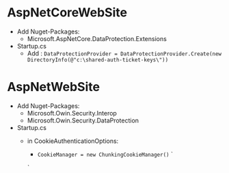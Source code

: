 # AspNetCoreWebSite
* Add Nuget-Packages:
	* Microsoft.AspNetCore.DataProtection.Extensions
* Startup.cs
	* Add : `DataProtectionProvider = DataProtectionProvider.Create(new DirectoryInfo(@"c:\shared-auth-ticket-keys\"))`

# AspNetWebSite

* Add Nuget-Packages: 
	* Microsoft.Owin.Security.Interop
	* Microsoft.Owin.Security.DataProtection
* Startup.cs
	* in CookieAuthenticationOptions: 
		* `CookieManager = new ChunkingCookieManager()`
		`

		`
	
